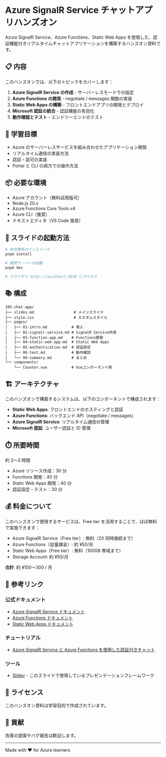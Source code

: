 # Azure SignalR Service チャットアプリハンズオン

Azure SignalR Service、Azure Functions、Static Web Apps を使用した、認証機能付きリアルタイムチャットアプリケーションを構築するハンズオン資料です。

## 📋 内容

このハンズオンでは、以下のトピックをカバーします：

1. **Azure SignalR Service の作成** - サーバーレスモードでの設定
2. **Azure Functions の開発** - negotiate / messages 関数の実装
3. **Static Web Apps の構築** - フロントエンドアプリの開発とデプロイ
4. **Microsoft 認証の統合** - 認証機能の有効化
5. **動作確認とテスト** - エンドツーエンドのテスト

## 🎯 学習目標

- Azure のサーバーレスサービスを組み合わせたアプリケーション開発
- リアルタイム通信の実装方法
- 認証・認可の実装
- Portal と CLI の両方での操作方法

## 📦 必要な環境

- Azure アカウント（無料試用版可）
- Node.js 20.x
- Azure Functions Core Tools v4
- Azure CLI（推奨）
- テキストエディタ（VS Code 推奨）

## 🚀 スライドの起動方法

```bash
# 依存関係のインストール
pnpm install

# 開発サーバーの起動
pnpm dev

# ブラウザで http://localhost:3030 にアクセス
```

## 📚 構成

```
105-chat-app/
├── slides.md                  # メインスライド
├── style.css                  # カスタムスタイル
├── pages/
│   ├── 01-intro.md           # 導入
│   ├── 02-signalr-service.md # SignalR Service作成
│   ├── 03-function-app.md    # Functions開発
│   ├── 04-static-web-app.md  # Static Web Apps
│   ├── 05-authentication.md  # 認証設定
│   ├── 06-test.md            # 動作確認
│   └── 99-summary.md         # まとめ
└── components/
    └── Counter.vue           # Vueコンポーネント例
```

## 🏗️ アーキテクチャ

このハンズオンで構築するシステムは、以下のコンポーネントで構成されます：

- **Static Web Apps**: フロントエンドのホスティングと認証
- **Azure Functions**: バックエンド API（negotiate / messages）
- **Azure SignalR Service**: リアルタイム通信の管理
- **Microsoft 認証**: ユーザー認証と ID 管理

## ⏱️ 所要時間

約 2〜3 時間

- Azure リソース作成：30 分
- Functions 開発：40 分
- Static Web Apps 開発：40 分
- 認証設定・テスト：30 分

## 💰 料金について

このハンズオンで使用するサービスは、Free tier を活用することで、ほぼ無料で実施できます：

- Azure SignalR Service（Free tier）: 無料（20 同時接続まで）
- Azure Functions（従量課金）: 約 ¥50/月
- Static Web Apps（Free tier）: 無料（100GB 帯域まで）
- Storage Account: 約 ¥50/月

**合計**: 約 ¥100〜300 / 月

## 🔗 参考リンク

### 公式ドキュメント

- [Azure SignalR Service ドキュメント](https://learn.microsoft.com/ja-jp/azure/azure-signalr/)
- [Azure Functions ドキュメント](https://learn.microsoft.com/ja-jp/azure/azure-functions/)
- [Static Web Apps ドキュメント](https://learn.microsoft.com/ja-jp/azure/static-web-apps/)

### チュートリアル

- [Azure SignalR Service と Azure Functions を使用した認証付きチャット](https://learn.microsoft.com/ja-jp/azure/azure-signalr/signalr-tutorial-authenticate-azure-functions)

### ツール

- [Slidev](https://sli.dev/) - このスライドで使用しているプレゼンテーションフレームワーク

## 📝 ライセンス

このハンズオン資料は学習目的で作成されています。

## 🤝 貢献

改善の提案やバグ報告は歓迎します。

---

Made with ❤️ for Azure learners
